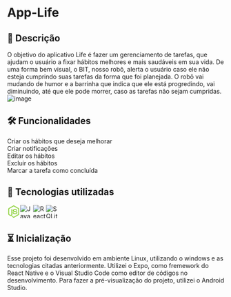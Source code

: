 # App-Life
## 📖 Descrição
O objetivo do aplicativo Life é fazer um gerenciamento de tarefas, que ajudam o usuário a fixar hábitos melhores e mais saudáveis em sua vida. De uma forma bem visual, o BIT, nosso robô, alerta o usuário caso ele não esteja cumprindo suas tarefas da forma que foi planejada. O robô vai mudando de humor e a barrinha que indica que ele está progredindo, vai diminuindo, até que ele pode morrer, caso as tarefas não sejam cumpridas.
![image](https://user-images.githubusercontent.com/98978658/206244489-76107a84-c5ca-436c-804c-3da6f6e65447.png)
## 🛠️ Funcionalidades
Criar os hábitos que deseja melhorar<br/>
Criar notificações<br/>
Editar os hábitos<br/>
Excluir os hábitos<br/>
Marcar a tarefa como concluída

## 📡 Tecnologias utilizadas

<img align="left" alt="NodeJs" height="30" width="30" src="https://raw.githubusercontent.com/devicons/devicon/master/icons/nodejs/nodejs-original.svg">
<img align="left" alt="Javascript" height="30" width="30" src="https://cdn.jsdelivr.net/gh/devicons/devicon/icons/javascript/javascript-original.svg">
<img align="left" alt="React" height="30" width="30" src="https://cdn.jsdelivr.net/gh/devicons/devicon/icons/react/react-original.svg">
<img align="left" alt="SQLite" height="30" width="30" src="https://cdn.jsdelivr.net/gh/devicons/devicon/icons/sqlite/sqlite-original.svg">

<br><br>


## ⏳ Inicialização
Esse projeto foi desenvolvido em ambiente Linux, utilizando o windows e as tecnologias citadas anteriormente. Utilizei o Expo, como fremework do React Native e o Visual Studio Code como editor de códigos no desenvolvimento. Para fazer a pré-visualização do projeto, utilizei o Android Studio.
